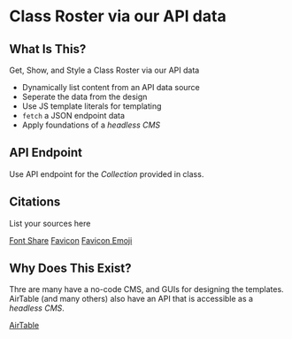 # Class Roster via our API data

## What Is This? 
Get, Show, and Style a Class Roster via our API data

* Dynamically list content from an API data source
* Seperate the data from the design
* Use JS template literals for templating
* `fetch` a JSON endpoint data
* Apply foundations of a _headless CMS_

## API Endpoint
Use API endpoint for the _Collection_ provided in class. 

## Citations
List your sources here

[Font Share](https://www.fontshare.com/)
[Favicon](https://favicon.io/)
[Favicon Emoji](https://favicon.io/emoji-favicons/clipboard/)

## Why Does This Exist? 
Thre are many have a no-code CMS, and GUIs for designing the templates. AirTable (and many others) also have an API that is accessible as a _headless CMS_. 

[AirTable](https://airtable.com/)
